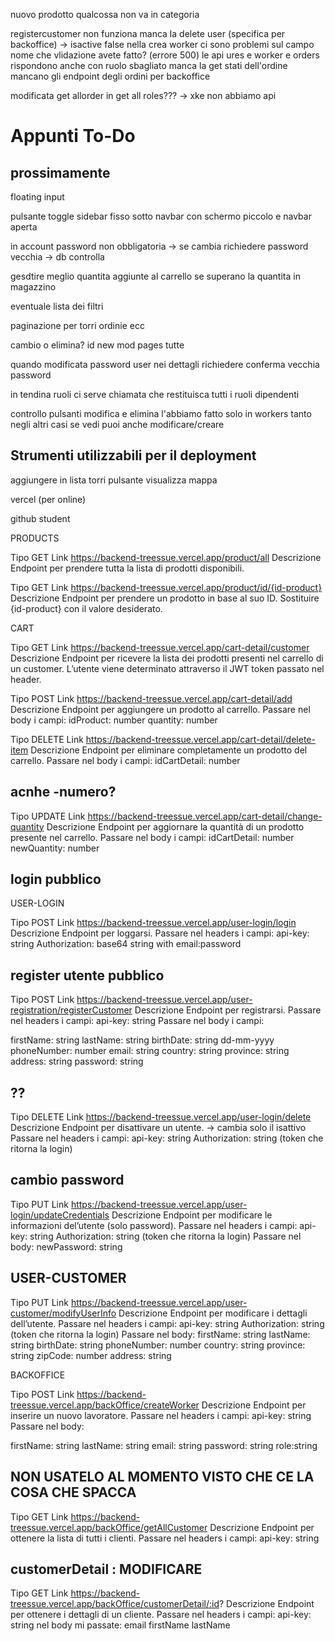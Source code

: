 nuovo prodotto qualcossa non va in categoria



registercustomer non funziona
manca la delete user (specifica per backoffice) -> isactive false
nella crea worker ci sono problemi sul campo nome che vlidazione avete fatto? (errore 500)
le api ures e worker e orders rispondono anche con ruolo sbagliato
manca la get stati dell'ordine
mancano gli endpoint degli ordini per backoffice

modificata get allorder in get all roles???     -> xke non abbiamo api

# Appunti To-Do

## prossimamente

floating input

pulsante toggle sidebar fisso sotto navbar  con schermo piccolo e navbar aperta

in account password non obbligatoria -> se cambia richiedere password vecchia -> db controlla

gesdtire meglio quantita aggiunte al carrello se superano la quantita in magazzino

eventuale lista dei filtri

paginazione per torri ordinie ecc

cambio o elimina? id new mod pages tutte

quando modificata password user nei dettagli richiedere conferma vecchia password

in tendina ruoli ci serve chiamata che restituisca tutti i ruoli dipendenti

controllo pulsanti modifica e elimina l'abbiamo fatto solo in workers tanto negli altri casi se vedi puoi anche modificare/creare

## Strumenti utilizzabili per il deployment

aggiungere in lista torri pulsante visualizza mappa

vercel (per online)

github student

PRODUCTS

Tipo    GET
Link
<https://backend-treessue.vercel.app/product/all>
Descrizione
Endpoint per prendere tutta la lista di prodotti disponibili.

Tipo    GET
Link
<https://backend-treessue.vercel.app/product/id/{id-product}>
Descrizione
Endpoint per prendere un prodotto in base al suo ID. Sostituire {id-product} con il valore desiderato.

CART

Tipo    GET
Link
<https://backend-treessue.vercel.app/cart-detail/customer>
Descrizione
Endpoint per ricevere la lista dei prodotti presenti nel carrello di un customer. L’utente viene determinato attraverso il JWT token passato nel header.

Tipo    POST
Link
<https://backend-treessue.vercel.app/cart-detail/add>
Descrizione
Endpoint per aggiungere un prodotto al carrello. Passare nel body i campi:
idProduct: number
quantity: number

Tipo    DELETE
Link
<https://backend-treessue.vercel.app/cart-detail/delete-item>
Descrizione
Endpoint per eliminare completamente un prodotto del carrello. Passare nel body i campi:
idCartDetail: number

## acnhe -numero?

Tipo    UPDATE
Link
<https://backend-treessue.vercel.app/cart-detail/change-quantity>
Descrizione
Endpoint per aggiornare la quantità di un prodotto presente nel carrello. Passare nel body i campi:
idCartDetail: number
newQuantity: number

## login pubblico

USER-LOGIN

Tipo    POST
Link
<https://backend-treessue.vercel.app/user-login/login>
Descrizione
Endpoint per  loggarsi. Passare nel headers i campi:
api-key: string
Authorization: base64 string with email:password

## register utente pubblico

Tipo    POST
Link
<https://backend-treessue.vercel.app/user-registration/registerCustomer>
Descrizione
Endpoint per registrarsi.
Passare nel headers i campi:
api-key: string
Passare nel body i campi:

firstName: string
lastName: string
birthDate: string dd-mm-yyyy
phoneNumber: number
email: string
country: string
province: string
address: string
password: string

## ??

Tipo    DELETE
Link
<https://backend-treessue.vercel.app/user-login/delete>
Descrizione
Endpoint per disattivare un utente. -> cambia solo il isattivo
Passare nel headers i campi:
api-key: string
Authorization: string (token che ritorna la login)

## cambio password

Tipo    PUT
Link
<https://backend-treessue.vercel.app/user-login/updateCredentials>
Descrizione
Endpoint per modificare le informazioni del’utente (solo password).
Passare nel headers i campi:
api-key: string
Authorization: string (token che ritorna la login)
Passare nel body:
newPassword: string

## USER-CUSTOMER

Tipo    PUT
Link
<https://backend-treessue.vercel.app/user-customer/modifyUserInfo>
Descrizione
Endpoint per modificare i dettagli dell’utente.
Passare nel headers i campi:
api-key: string
Authorization: string (token che ritorna la login)
Passare nel body:
firstName: string
lastName: string
birthDate: string
phoneNumber: number
country: string
province: string
zipCode: number
address: string

BACKOFFICE

Tipo    POST
Link
<https://backend-treessue.vercel.app/backOffice/createWorker>
Descrizione
Endpoint per inserire un nuovo lavoratore.
Passare nel headers i campi:
api-key: string
Passare nel body:

firstName: string
lastName: string
email: string
password: string
role:string

## NON USATELO AL MOMENTO VISTO CHE CE LA COSA CHE SPACCA

Tipo    GET
Link
<https://backend-treessue.vercel.app/backOffice/getAllCustomer>
Descrizione
Endpoint per ottenere la lista di tutti i clienti.
Passare nel headers i campi:
api-key: string

## customerDetail : MODIFICARE

Tipo    GET
Link
<https://backend-treessue.vercel.app/backOffice/customerDetail/:id>?
Descrizione
Endpoint per ottenere i dettagli di un cliente.
Passare nel headers i campi:
api-key: string
nel body mi passate:
email
firstName
lastName
